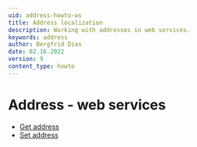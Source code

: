 ```yaml
---
uid: address-howto-ws
title: Address localization
description: Working with addresses in web services.
keywords: address
author: Bergfrid Dias
date: 02.16.2022
version: 9
content_type: howto
---
```


# Address - web services

* [Get address][1]
* [Set address][2]

<!-- Referenced links -->
[1]: get-localized-address.md
[2]: set-localized-address.md
